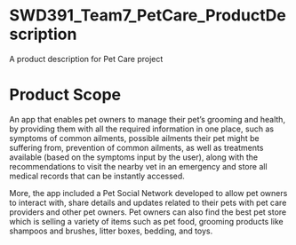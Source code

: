 # SWD391_Team7_PetCare_ProductDescription
A product description for Pet Care project

# Product Scope

An app that enables pet owners to manage their pet’s grooming and health, by providing them with all the required information in one place, such as symptoms of common ailments, possible ailments their pet might be suffering from, prevention of common ailments, as well as treatments available (based on the symptoms input by the user), along with the recommendations to visit the nearby vet in an emergency and store all medical records that can be instantly accessed.

More, the app included a Pet Social Network developed to allow pet owners to interact with, share details and updates related to their pets with pet care providers and other pet owners. Pet owners can also find the best pet store which is selling a variety of items such as pet food, grooming products like shampoos and brushes, litter boxes, bedding, and toys.

